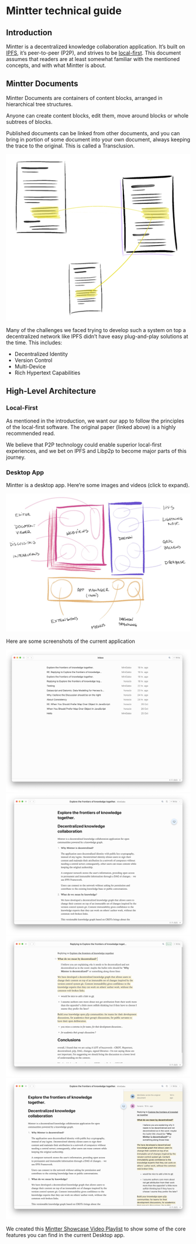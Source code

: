 # Mintter technical guide

## Introduction

Mintter is a decentralized knowledge collaboration application. It’s built on [IPFS](https://ipfs.tech), it’s peer-to-peer (P2P), and strives to be [local-first](https://www.inkandswitch.com/local-first/). This document assumes that readers are at least somewhat familiar with the mentioned concepts, and with what Mintter is about.

## Mintter Documents

Mintter Documents are containers of content blocks, arranged in hierarchical tree structures.

Anyone can create content blocks, edit them, move around blocks or whole subtrees of blocks.

Published documents can be linked from other documents, and you can bring in portion of some document into your own document, always keeping the trace to the original. This is called a Transclusion.

![Untitled](assets/minnter-technical-guide-1.png)

Many of the challenges we faced trying to develop such a system on top a decentralized network like IPFS didn’t have easy plug-and-play solutions at the time. This includes:

- Decentralized Identity
- Version Control
- Multi-Device
- Rich Hypertext Capabilities

## High-Level Architecture

### Local-First

As mentioned in the introduction, we want our app to follow the principles of the local-first software. The original paper (linked above) is a highly recommended read.

We believe that P2P technology could enable superior local-first experiences, and we bet on IPFS and Libp2p to become major parts of this journey.

### Desktop App

Mintter is a desktop app. Here’re some images and videos (click to expand).

![Mintter App Architecture](assets/diagram-app-architecture.png)

Here are some screenshots of the current application

![Page: Inbox](assets/ui-inbox.png)
![Page: One Publication](assets/ui-publication.png)
![Page: Publication with transclusions](assets/ui-transclusions.png)
![Page: Publication page with the activity panel](assets/ui-publication-and-activity.png)

We created this [Mintter Showcase Video Playlist](https://www.youtube.com/playlist?list=PL_Q4x-stM4VLRlMN3xxtN_uj5KesC6DNU) to show some of the core features you can find in the current Desktop app.